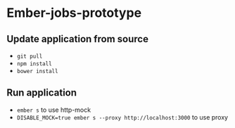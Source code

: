 # Ember-jobs-prototype

## Update application from source

* `git pull`
* `npm install`
* `bower install`

## Run application

* `ember s` to use http-mock
* `DISABLE_MOCK=true ember s --proxy http://localhost:3000` to use proxy
